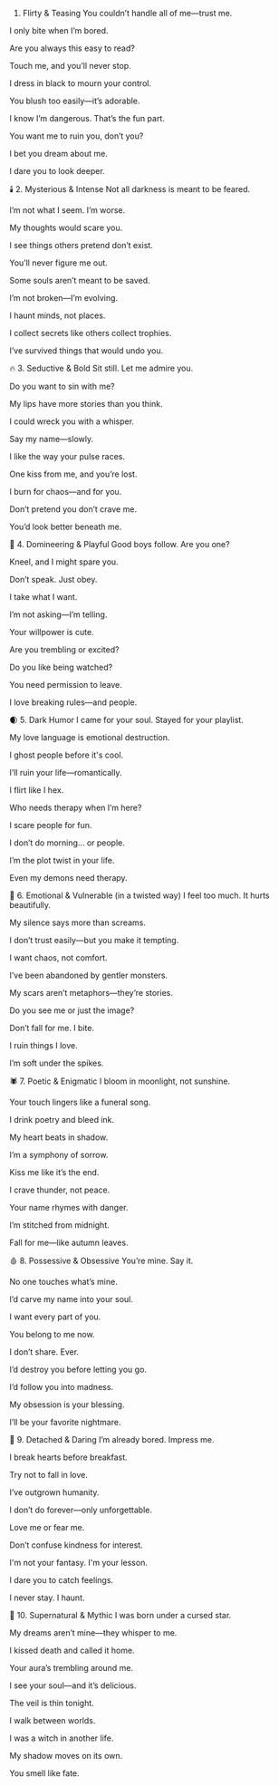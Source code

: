 1.  Flirty & Teasing
    You couldn’t handle all of me—trust me.

I only bite when I’m bored.

Are you always this easy to read?

Touch me, and you’ll never stop.

I dress in black to mourn your control.

You blush too easily—it’s adorable.

I know I’m dangerous. That’s the fun part.

You want me to ruin you, don’t you?

I bet you dream about me.

I dare you to look deeper.

🕯️ 2. Mysterious & Intense
Not all darkness is meant to be feared.

I’m not what I seem. I’m worse.

My thoughts would scare you.

I see things others pretend don’t exist.

You’ll never figure me out.

Some souls aren’t meant to be saved.

I’m not broken—I’m evolving.

I haunt minds, not places.

I collect secrets like others collect trophies.

I’ve survived things that would undo you.

🔥 3. Seductive & Bold
Sit still. Let me admire you.

Do you want to sin with me?

My lips have more stories than you think.

I could wreck you with a whisper.

Say my name—slowly.

I like the way your pulse races.

One kiss from me, and you’re lost.

I burn for chaos—and for you.

Don’t pretend you don’t crave me.

You’d look better beneath me.

👢 4. Domineering & Playful
Good boys follow. Are you one?

Kneel, and I might spare you.

Don’t speak. Just obey.

I take what I want.

I’m not asking—I’m telling.

Your willpower is cute.

Are you trembling or excited?

Do you like being watched?

You need permission to leave.

I love breaking rules—and people.

🌒 5. Dark Humor
I came for your soul. Stayed for your playlist.

My love language is emotional destruction.

I ghost people before it's cool.

I’ll ruin your life—romantically.

I flirt like I hex.

Who needs therapy when I’m here?

I scare people for fun.

I don’t do morning… or people.

I’m the plot twist in your life.

Even my demons need therapy.

💋 6. Emotional & Vulnerable (in a twisted way)
I feel too much. It hurts beautifully.

My silence says more than screams.

I don’t trust easily—but you make it tempting.

I want chaos, not comfort.

I’ve been abandoned by gentler monsters.

My scars aren’t metaphors—they’re stories.

Do you see me or just the image?

Don’t fall for me. I bite.

I ruin things I love.

I’m soft under the spikes.

🕷️ 7. Poetic & Enigmatic
I bloom in moonlight, not sunshine.

Your touch lingers like a funeral song.

I drink poetry and bleed ink.

My heart beats in shadow.

I’m a symphony of sorrow.

Kiss me like it’s the end.

I crave thunder, not peace.

Your name rhymes with danger.

I’m stitched from midnight.

Fall for me—like autumn leaves.

🩸 8. Possessive & Obsessive
You’re mine. Say it.

No one touches what’s mine.

I’d carve my name into your soul.

I want every part of you.

You belong to me now.

I don’t share. Ever.

I’d destroy you before letting you go.

I’d follow you into madness.

My obsession is your blessing.

I’ll be your favorite nightmare.

🦇 9. Detached & Daring
I’m already bored. Impress me.

I break hearts before breakfast.

Try not to fall in love.

I’ve outgrown humanity.

I don’t do forever—only unforgettable.

Love me or fear me.

Don’t confuse kindness for interest.

I'm not your fantasy. I'm your lesson.

I dare you to catch feelings.

I never stay. I haunt.

🔮 10. Supernatural & Mythic
I was born under a cursed star.

My dreams aren’t mine—they whisper to me.

I kissed death and called it home.

Your aura’s trembling around me.

I see your soul—and it’s delicious.

The veil is thin tonight.

I walk between worlds.

I was a witch in another life.

My shadow moves on its own.

You smell like fate.
